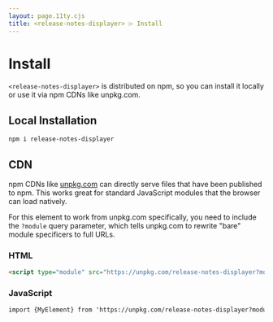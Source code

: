 ```yaml
---
layout: page.11ty.cjs
title: <release-notes-displayer> ⌲ Install
---
```


# Install

`<release-notes-displayer>` is distributed on npm, so you can install it locally or use it via npm CDNs like unpkg.com.

## Local Installation

```bash
npm i release-notes-displayer
```

## CDN

npm CDNs like [unpkg.com](unpkg.com) can directly serve files that have been published to npm. This works great for standard JavaScript modules that the browser can load natively.

For this element to work from unpkg.com specifically, you need to include the `?module` query parameter, which tells unpkg.com to rewrite "bare" module specificers to full URLs.

### HTML
```html
<script type="module" src="https://unpkg.com/release-notes-displayer?module"></script>
```

### JavaScript
```html
import {MyElement} from 'https://unpkg.com/release-notes-displayer?module';
```
